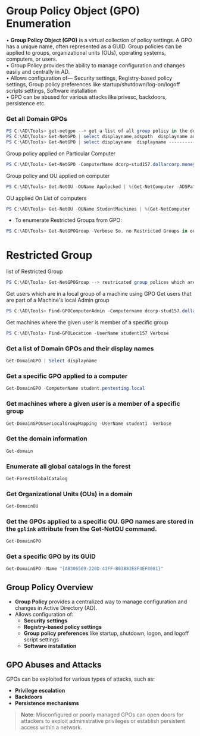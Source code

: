 # Group Policy Object (GPO) Enumeration

•	**Group Policy Object (GPO)** is a virtual collection of policy settings. A GPO has a unique name, often represented as a GUID. Group policies can be applied to groups, organizational units (OUs), operating systems, computers, or users.</br>
•	Group Policy provides the ability to manage configuration and changes easily and centrally in AD.  </br>
•	Allows configuration of— Security settings, Registry-based policy settings, Group policy preferences like startup/shutdown/log-on/logoff scripts settings, Software installation  </br>
•	GPO can be abused for various attacks like privesc, backdoors,  persistence etc.</br>

### Get all Domain GPOs
```powershell
PS C:\AD\Tools> get-netgpo --> get a list of all group policy in the domain.
PS C:\AD\Tools> Get-NetGPO | select displayname,adspath  displayname adspath ----------- ------- Default Domain Policy  
PS C:\AD\Tools> Get-NetGPO | select displayname  displayname ----------- Default Domain Policy Default Domain Controllers Policy Applocker Servers Students
```

Group policy applied on Particular Computer
```powershell
PS C:\AD\Tools> Get-NetGPO -ComputerName dcorp-stud157.dollarcorp.moneycorp.local
```
Group policy and OU applied on computer
```powershell
PS C:\AD\Tools> Get-NetOU -OUName Applocked | %{Get-NetComputer -ADSPath $_} --> OU applied on computer (Applocked is the OU)  PS C:\AD\Tools> Get-NetGPO -ComputerName dcorp-adminsrv.dollarcorp.moneycorp.local --> GPO applied on computer
```
OU applied On List of computers
```powershell
PS C:\AD\Tools> Get-NetOU -OUName StudentMachines | %{Get-NetComputer -ADSPath $}  PS C:\AD\Tools> Get-NetOU -OUName Applocked | %{Get-NetComputer -ADSPath $} dcorp-adminsrv.dollarcorp.moneycorp.local PS C:\AD\Tools>  PS C:\AD\Tools> Get-NetOU -OUName Servers | %{Get-NetComputer -ADSPath $_} dcorp-sql1.dollarcorp.moneycorp.local dcorp-mgmt.dollarcorp.moneycorp.local
```
- To enumerate Restricted Groups from GPO:
```powershell
PS C:\AD\Tools> Get-NetGPOGroup -Verbose So, no Restricted Groups in our current domain. Now, to look for membership of the Group "RDPUsers” we can use Get-NetGroupMember:
```

# Restricted Group
list of Restricted Group
```powershell
PS C:\AD\Tools> Get-NetGPOGroup --> restricated group polices which are push to group policy on the part of local group on a machine.
```
Get users which are in a local group of a machine using GPO Get users that are part of a Machine's local Admin group
```powershell
PS C:\AD\Tools> Find-GPOComputerAdmin -Computername dcorp-stud157.dollarcorp.moneycorp.local
```
Get machines where the given user is member of a specific group
```powershell
PS C:\AD\Tools> Find-GPOLocation -UserName student157 Verbose
```








### Get a list of Domain GPOs and their display names
```powershell
Get-DomainGPO | Select displayname
```

### Get a specific GPO applied to a computer
```powershell
Get-DomainGPO -ComputerName student.pentesting.local
```

### Get machines where a given user is a member of a specific group
```powershell
Get-DomainGPOUserLocalGroupMapping -UserName student1 -Verbose
```

### Get the domain information
```powershell
Get-domain
```

### Enumerate all global catalogs in the forest
```powershell
Get-ForestGlobalCatalog
```

### Get Organizational Units (OUs) in a domain
```powershell
Get-DomainOU
```

### Get the GPOs applied to a specific OU. GPO names are stored in the `gplink` attribute from the Get-NetOU command.
```powershell
Get-DomainGPO
```

### Get a specific GPO by its GUID
```powershell
Get-DomainGPO -Name "{AB306569-220D-43FF-B03B83E8F4EF8081}"
```

## Group Policy Overview

- **Group Policy** provides a centralized way to manage configuration and changes in Active Directory (AD).
- Allows configuration of:
  - **Security settings**
  - **Registry-based policy settings**
  - **Group policy preferences** like startup, shutdown, logon, and logoff script settings
  - **Software installation**
  
## GPO Abuses and Attacks

GPOs can be exploited for various types of attacks, such as:
- **Privilege escalation**
- **Backdoors**
- **Persistence mechanisms**

> **Note**: Misconfigured or poorly managed GPOs can open doors for attackers to exploit administrative privileges or establish persistent access within a network.
```
